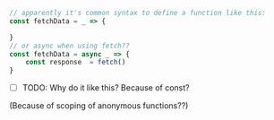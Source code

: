 
```js
// apparently it's common syntax to define a function like this:
const fetchData = _ => {

}
// or async when using fetch??
const fetchData = async _ => {
	const response  = fetch()
}
```

- [ ] TODO: Why do it like this? Because of const?

(Because of scoping of anonymous functions??)
